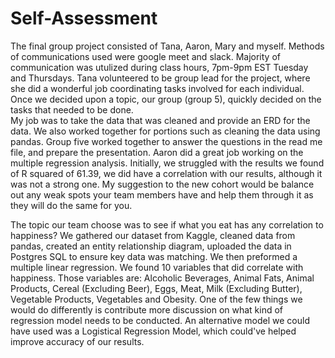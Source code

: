 # Self-Assessment 

The final group project consisted of Tana, Aaron, Mary and myself. Methods of communications used were google meet and slack. Majority of communication was utulized during class hours, 7pm-9pm EST Tuesday and Thursdays. Tana volunteered to be group lead for the project, where she did a wonderful job coordinating tasks involved for each individual. Once we decided upon a topic, our group (group 5), quickly decided on the tasks that needed to be done.        
My job was to take the data that was cleaned and provide an ERD for the data. We also worked together for portions such as cleaning the data using pandas. Group five worked together to answer the questions in the read me file, and prepare the presentation. Aaron did a great job working on the multiple regression analysis. Initially, we struggled with the results we found of R squared of 61.39, we did have a correlation with our results, although it was not a strong one. My suggestion to the new cohort would be balance out any weak spots your team members have and help them through it as they will do the same for you.  
 
 The topic our team choose was to see if what you eat has any correlation to happiness? We gathered our dataset from Kaggle, cleaned data from pandas, created an entity relationship diagram, uploaded the data in Postgres SQL to ensure key data was matching. We then preformed a multiple linear regression. We found 10 variables that did correlate with happiness. Those variables are: Alcoholic Beverages, Animal Fats, Animal Products, Cereal (Excluding Beer), Eggs, Meat, Milk (Excluding Butter), Vegetable Products, Vegetables and Obesity. One of the few things we would do differently is contribute more discussion on what kind of regression model needs to be conducted. An alternative model we could have used was a Logistical Regression Model, which could've helped improve accuracy of our results. 
